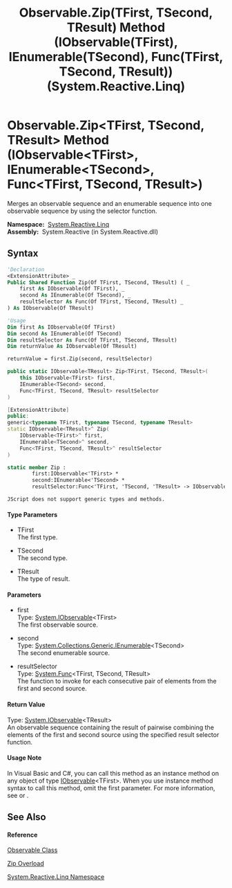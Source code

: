 ﻿---
title: Observable.Zip(TFirst, TSecond, TResult) Method (IObservable(TFirst), IEnumerable(TSecond), Func(TFirst, TSecond, TResult)) (System.Reactive.Linq)
TOCTitle: Zip(TFirst, TSecond, TResult) Method (IObservable(TFirst), IEnumerable(TSecond), Func(TFirst, TSecond, TResult))
ms:assetid: M:System.Reactive.Linq.Observable.Zip``3(System.IObservable{``0},System.Collections.Generic.IEnumerable{``1},System.Func{``0,``1,``2})
ms:mtpsurl: https://msdn.microsoft.com/en-us/library/Hh244275(v=VS.103)
ms:contentKeyID: 36069909
ms.date: 06/28/2011
mtps_version: v=VS.103
dev_langs:
- vb
- csharp
- c++
- fsharp
- jscript
---

# Observable.Zip\<TFirst, TSecond, TResult\> Method (IObservable\<TFirst\>, IEnumerable\<TSecond\>, Func\<TFirst, TSecond, TResult\>)

Merges an observable sequence and an enumerable sequence into one observable sequence by using the selector function.

**Namespace:**  [System.Reactive.Linq](hh211929\(v=vs.103\).md)  
**Assembly:**  System.Reactive (in System.Reactive.dll)

## Syntax

``` vb
'Declaration
<ExtensionAttribute> _
Public Shared Function Zip(Of TFirst, TSecond, TResult) ( _
    first As IObservable(Of TFirst), _
    second As IEnumerable(Of TSecond), _
    resultSelector As Func(Of TFirst, TSecond, TResult) _
) As IObservable(Of TResult)
```

``` vb
'Usage
Dim first As IObservable(Of TFirst)
Dim second As IEnumerable(Of TSecond)
Dim resultSelector As Func(Of TFirst, TSecond, TResult)
Dim returnValue As IObservable(Of TResult)

returnValue = first.Zip(second, resultSelector)
```

``` csharp
public static IObservable<TResult> Zip<TFirst, TSecond, TResult>(
    this IObservable<TFirst> first,
    IEnumerable<TSecond> second,
    Func<TFirst, TSecond, TResult> resultSelector
)
```

``` c++
[ExtensionAttribute]
public:
generic<typename TFirst, typename TSecond, typename TResult>
static IObservable<TResult>^ Zip(
    IObservable<TFirst>^ first, 
    IEnumerable<TSecond>^ second, 
    Func<TFirst, TSecond, TResult>^ resultSelector
)
```

``` fsharp
static member Zip : 
        first:IObservable<'TFirst> * 
        second:IEnumerable<'TSecond> * 
        resultSelector:Func<'TFirst, 'TSecond, 'TResult> -> IObservable<'TResult> 
```

``` jscript
JScript does not support generic types and methods.
```

#### Type Parameters

  - TFirst  
    The first type.

<!-- end list -->

  - TSecond  
    The second type.

<!-- end list -->

  - TResult  
    The type of result.

#### Parameters

  - first  
    Type: [System.IObservable](https://msdn.microsoft.com/en-us/library/Dd990377)\<TFirst\>  
    The first observable source.  

<!-- end list -->

  - second  
    Type: [System.Collections.Generic.IEnumerable](https://msdn.microsoft.com/en-us/library/9eekhta0)\<TSecond\>  
    The second enumerable source.  

<!-- end list -->

  - resultSelector  
    Type: [System.Func](https://msdn.microsoft.com/en-us/library/Bb534647)\<TFirst, TSecond, TResult\>  
    The function to invoke for each consecutive pair of elements from the first and second source.  

#### Return Value

Type: [System.IObservable](https://msdn.microsoft.com/en-us/library/Dd990377)\<TResult\>  
An observable sequence containing the result of pairwise combining the elements of the first and second source using the specified result selector function.  

#### Usage Note

In Visual Basic and C\#, you can call this method as an instance method on any object of type [IObservable](https://msdn.microsoft.com/en-us/library/Dd990377)\<TFirst\>. When you use instance method syntax to call this method, omit the first parameter. For more information, see [](https://msdn.microsoft.com/en-us/library/Bb384936) or [](https://msdn.microsoft.com/en-us/library/Bb383977).

## See Also

#### Reference

[Observable Class](hh244252\(v=vs.103\).md)

[Zip Overload](hh229334\(v=vs.103\).md)

[System.Reactive.Linq Namespace](hh211929\(v=vs.103\).md)


